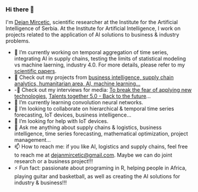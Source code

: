 ### Hi there 👋

I'm [Dejan Mircetic](https://www.linkedin.com/feed/update/urn:li:activity:6993199240374050816/), scientific researcher at the Institute for the Artificial Intelligence of Serbia. At the Institute for Artificial Intelligence, I work on projects related to the application of AI solutions to business & industry problems. 

- 🔭 I’m currently working on temporal aggregation of time series, integrating AI in supply chains, testing the limits of statistical modeling vs machine laerning, industry 4.0. For more details, please refer to my [scientific papers](https://www.researchgate.net/profile/Dejan-Mircetic).
- :microscope: Check out my projects from [business intelligence, supply chain analytics, humanitarian area, AI, machine learning...](https://www.linkedin.com/in/dejan-mircetic-9b03b896/details/projects/)
- -:microphone: Check out my interviews for media: [To break the fear of applying new technologies](https://biznis.rs/vesti/srbija/razbiti-strah-od-primene-novih-tehnologija/), [Talents together 5.0 - Back to the future](https://www.linkedin.com/posts/ai-institute-serbia_ai-refuture-aiserbia-activity-7016743285805199361-OD4w?utm_source=share&utm_medium=member_desktop)...
- 🌱 I’m currently learning convolution neural networks.
- 👯 I’m looking to collaborate on hierarchical & temporal time series forecasting, IoT devices, business intelligence...
- 🤔 I’m looking for help with IoT devices. 
- 💬 Ask me anything about supply chains & logistics, business intelligence, time series forecasting, mathematical optimization, project management...
- 📫 How to reach me: if you like AI, logistics and supply chains, feel free to reach me at dejanmircetic@gmail.com. Maybe we can do joint research or a business project!!!
- ⚡ Fun fact: passionate about programing in R, helping people in Africa, playing guitar and basketball, as well as creating the AI solutions for industry & business!!!


